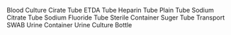 Blood Culture
Cirate Tube
ETDA Tube
Heparin Tube
Plain Tube
Sodium Citrate Tube
Sodium Fluoride Tube
Sterile Container
Suger Tube
Transport SWAB
Urine Container
Urine Culture Bottle